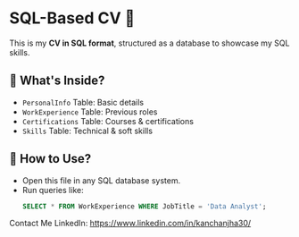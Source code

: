 # SQL-Based CV 🎯

This is my **CV in SQL format**, structured as a database to showcase my SQL skills.

## 📌 What's Inside?
- `PersonalInfo` Table: Basic details
- `WorkExperience` Table: Previous roles
- `Certifications` Table: Courses & certifications
- `Skills` Table: Technical & soft skills

## 🚀 How to Use?
- Open this file in any SQL database system.
- Run queries like:
  ```sql
  SELECT * FROM WorkExperience WHERE JobTitle = 'Data Analyst';
Contact Me
LinkedIn: https://www.linkedin.com/in/kanchanjha30/
